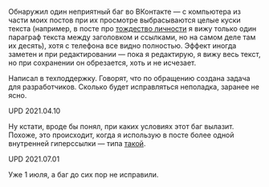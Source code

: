 Обнаружил один неприятный баг во ВКонтакте — с компьютера из части моих постов при их просмотре выбрасываются целые куски текста (например, в посте про [тождество личности](https://vk.com/wall-178968945_297) я вижу только один параграф текста между заголовком и ссылками, но на самом деле там их десять), хотя с телефона все видно полностью. Эффект иногда заметен и при редактировании — пока я редактирую, я вижу весь текст, но при сохранении он обрезается, хоть и не исчезает.

Написал в техподдержку. Говорят, что по обращению создана задача для разработчиков. Сколько будет исправляться неполадка, заранее не ясно.

UPD 2021.04.10

Ну кстати, вроде бы понял, при каких условиях этот баг вылазит. Похоже, это происходит, когда я использую в посте более одной внутренней гиперссылки — типа [такой](https://vk.com/wall-178968945_383).

UPD 2021.07.01

Уже 1 июля, а баг до сих пор не исправили.